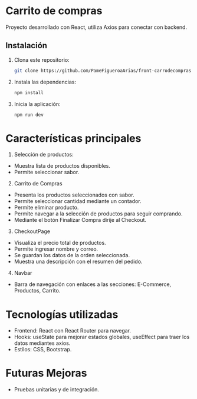 #  Carrito de compras
Proyecto desarrollado con React, utiliza Axios para conectar con backend.

## Instalación
1. Clona este repositorio:
   ```bash
   git clone https://github.com/PameFigueroaArias/front-carrodecompras.git
   ```
   
2. Instala las dependencias:
   ```bash
   npm install
   ```
3. Inicia la aplicación:
   ```bash
   npm run dev
   ```

# Características principales
1. Selección de productos:
- Muestra lista de productos disponibles.
- Permite seleccionar sabor.

2. Carrito de Compras
- Presenta los productos seleccionados con sabor.
- Permite seleccionar cantidad mediante un contador.
- Permite eliminar producto.
- Permite navegar a la selección de productos para seguir comprando.
- Mediante el botón Finalizar Compra dirije al Checkout.

3. CheckoutPage
- Visualiza el precio total de productos.
- Permite ingresar nombre y correo.
- Se guardan los datos de la orden seleccionada.
- Muestra una descripción con el resumen del pedido.

4. Navbar
- Barra de navegación con enlaces a las secciones: E-Commerce, Productos, Carrito.

  
# Tecnologías utilizadas
- Frontend: React con React Router para navegar.
- Hooks: useState para mejorar estados globales, useEffect para traer los datos mediantes axios. 
- Estilos: CSS, Bootstrap.


# Futuras Mejoras
- Pruebas unitarias y de integración.
